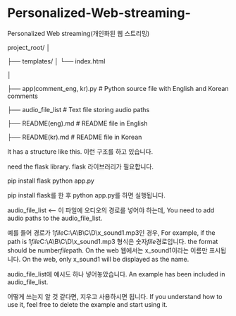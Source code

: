 # Personalized-Web-streaming-
Personalized Web streaming(개인화된 웹 스트리밍)


project_root/
│

├── templates/
│   └── index.html

│

├── app(comment_eng, kr).py   # Python source file with English and Korean comments

├── audio_file_list           # Text file storing audio paths

├── README(eng).md            # README file in English

├── README(kr).md             # README file in Korean



It has a structure like this.
이런 구조를 하고 있습니다.

need the flask library.
flask 라이브러리가 필요합니다.

pip install flask
python app.py

pip install flask를 한 후
python app.py를 하면 실행됩니다.

audio_file_list <-- 이 파일에 오디오의 경로를 넣어야 하는데, 
You need to add audio paths to the audio_file_list.

예를 들어 경로가 1*file*C:\A\B\C\D\x_sound1.mp3인 경우,
For example, if the path is 1*file*C:\A\B\C\D\x_sound1.mp3
형식은 숫자*file*경로입니다. 
the format should be number*file*path. On the web
웹에서는 x_sound1이라는 이름만 표시됩니다. 
On the web, only x_sound1 will be displayed as the name.

audio_file_list에 예시도 하나 넣어놓았습니다. 
An example has been included in audio_file_list.

어떻게 쓰는지 알 것 같다면, 지우고 사용하시면 됩니다.
If you understand how to use it, feel free to delete the example and start using it.
